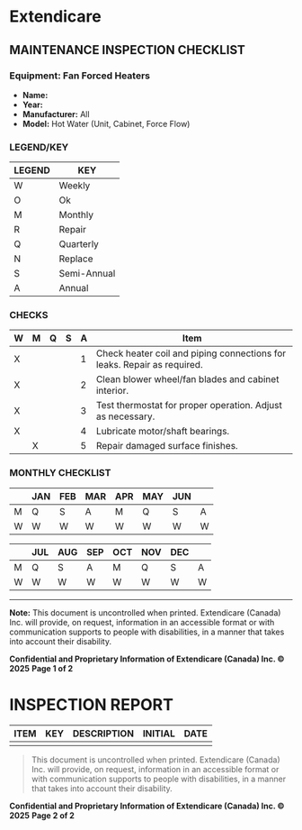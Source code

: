 # Extendicare
## MAINTENANCE INSPECTION CHECKLIST

### Equipment: Fan Forced Heaters

- **Name:**
- **Year:**
- **Manufacturer:** All
- **Model:** Hot Water (Unit, Cabinet, Force Flow)

### LEGEND/KEY

| LEGEND | KEY       |
|--------|-----------|
| W      | Weekly    |
| O      | Ok        |
| M      | Monthly   |
| R      | Repair    |
| Q      | Quarterly |
| N      | Replace   |
| S      | Semi-Annual|
| A      | Annual    |

### CHECKS

| W | M | Q | S | A | Item                                                                 |
|---|---|---|---|---|----------------------------------------------------------------------|
| X |   |   |   | 1 | Check heater coil and piping connections for leaks. Repair as required. |
| X |   |   |   | 2 | Clean blower wheel/fan blades and cabinet interior.                  |
| X |   |   |   | 3 | Test thermostat for proper operation. Adjust as necessary.           |
| X |   |   |   | 4 | Lubricate motor/shaft bearings.                                      |
|   | X |   |   | 5 | Repair damaged surface finishes.                                     |

### MONTHLY CHECKLIST

|     | JAN | FEB | MAR | APR | MAY | JUN | |
|-----|-----|-----|-----|-----|-----|-----|---|
| M   | Q   | S   | A   | M   | Q   | S   | A   |
| W   | W   | W   | W   | W   | W   | W   | W   |

|     | JUL | AUG | SEP | OCT | NOV | DEC | |
|-----|-----|-----|-----|-----|-----|-----|---|
| M   | Q   | S   | A   | M   | Q   | S   | A   |
| W   | W   | W   | W   | W   | W   | W   | W   |

----

**Note:** This document is uncontrolled when printed. Extendicare (Canada) Inc. will provide, on request, information in an accessible format or with communication supports to people with disabilities, in a manner that takes into account their disability.

**Confidential and Proprietary Information of Extendicare (Canada) Inc. © 2025**
**Page 1 of 2**

# INSPECTION REPORT

| ITEM | KEY | DESCRIPTION | INITIAL | DATE |
|------|-----|-------------|---------|------|
|      |     |             |         |      |

> This document is uncontrolled when printed. Extendicare (Canada) Inc. will provide, on request, information in an accessible format or with communication supports to people with disabilities, in a manner that takes into account their disability.

**Confidential and Proprietary Information of Extendicare (Canada) Inc. © 2025**
**Page 2 of 2**